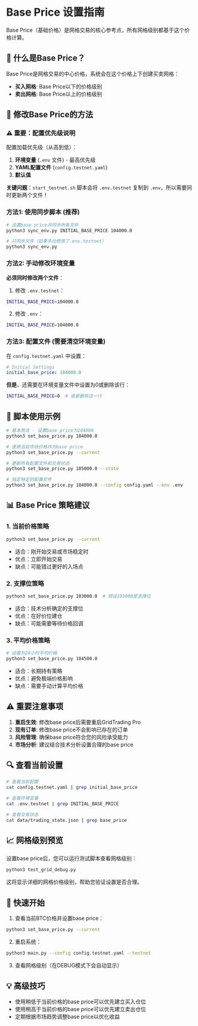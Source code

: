 # Base Price 设置指南

Base Price（基础价格）是网格交易的核心参考点，所有网格级别都基于这个价格计算。

## 🎯 什么是Base Price？

Base Price是网格交易的中心价格，系统会在这个价格上下创建买卖网格：
- **买入网格**: Base Price以下的价格级别
- **卖出网格**: Base Price以上的价格级别

## 📍 修改Base Price的方法

### ⚠️ 重要：配置优先级说明

配置加载优先级（从高到低）：
1. **环境变量** (`.env` 文件) - 最高优先级
2. **YAML配置文件** (`config.testnet.yaml`)
3. **默认值**

**关键问题**：`start_testnet.sh` 脚本会将 `.env.testnet` 复制到 `.env`，所以需要同时更新两个文件！

### 方法1: 使用同步脚本 (推荐)

```bash
# 设置base price并同步所有文件
python3 sync_env.py INITIAL_BASE_PRICE 104000.0

# 只同步文件（如果手动修改了.env.testnet）
python3 sync_env.py
```

### 方法2: 手动修改环境变量

**必须同时修改两个文件**：
1. 修改 `.env.testnet`：
```bash
INITIAL_BASE_PRICE=104000.0
```

2. 修改 `.env`：
```bash
INITIAL_BASE_PRICE=104000.0
```

### 方法3: 配置文件 (需要清空环境变量)

在 `config.testnet.yaml` 中设置：
```yaml
# Initial Settings
initial_base_price: 104000.0
```

**但是**，还需要在环境变量文件中设置为0或删除该行：
```bash
INITIAL_BASE_PRICE=0  # 或者删除这一行
```

## 🔧 脚本使用示例

```bash
# 基本用法 - 设置base price为104000
python3 set_base_price.py 104000.0

# 使用当前市场价格作为base price
python3 set_base_price.py --current

# 更新所有配置文件和交易状态
python3 set_base_price.py 105000.0 --state

# 指定特定的配置文件
python3 set_base_price.py 104000.0 --config config.yaml --env .env
```

## 📊 Base Price 策略建议

### 1. 当前价格策略
```bash
python3 set_base_price.py --current
```
- 适合：刚开始交易或市场稳定时
- 优点：立即开始交易
- 缺点：可能错过更好的入场点

### 2. 支撑位策略
```bash
python3 set_base_price.py 103000.0  # 假设103000是支撑位
```
- 适合：技术分析确定的支撑位
- 优点：在好价位建仓
- 缺点：可能需要等待价格回调

### 3. 平均价格策略
```bash
# 设置为24小时平均价格
python3 set_base_price.py 104500.0
```
- 适合：长期持有策略
- 优点：避免极端价格影响
- 缺点：需要手动计算平均价格

## ⚠️ 重要注意事项

1. **重启生效**: 修改base price后需要重启GridTrading Pro
2. **现有订单**: 修改base price不会影响已存在的订单
3. **风险管理**: 确保base price符合您的风险承受能力
4. **市场分析**: 建议结合技术分析设置合理的base price

## 🔍 查看当前设置

```bash
# 查看当前配置
cat config.testnet.yaml | grep initial_base_price

# 查看环境变量
cat .env.testnet | grep INITIAL_BASE_PRICE

# 查看交易状态
cat data/trading_state.json | grep base_price
```

## 📈 网格级别预览

设置base price后，您可以运行测试脚本查看网格级别：
```bash
python3 test_grid_debug.py
```

这将显示详细的网格价格级别，帮助您验证设置是否合理。

## 🚀 快速开始

1. 查看当前BTC价格并设置base price：
```bash
python3 set_base_price.py --current
```

2. 重启系统：
```bash
python3 main.py --config config.testnet.yaml --testnet
```

3. 查看网格级别（在DEBUG模式下会自动显示）

## 💡 高级技巧

- 使用稍低于当前价格的base price可以优先建立买入仓位
- 使用稍高于当前价格的base price可以优先建立卖出仓位
- 定期根据市场趋势调整base price以优化收益
